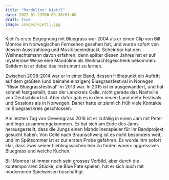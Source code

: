 ```yaml
---
title: "Mandoline: Kjetil"
date: 2022-01-23T00:03:38+01:00
draft: true
image: images/kjetil.jpg
---
```

Kjetil's erste Begegnung mit Bluegrass war 2004 als er einen Clip von Bill Monroe im Norwegischen Fernsehen gesehen hat, und wurde sofort von dessen Ausstrahlung und Musik beeindruckt. Scheinbar hat den Weihnachtsmann davon erfahren, denn später diesen Jahres hat er auf mysteriöse Weise eine Mandoline als Weihnachtsgeschenk bekommen. Seitdem ist er dabei das Instrument zu lernen.

Zwischen 2008-2014 war er in einer Band, dessen Höhepunkt ein Auftritt auf dem größten (und beinahe einzigen) Bluegrassfestival in Norwgen ''Risør Bluegrassfestival'' in 2013 war. In 2015 ist er ausgewandert, und hat schnell festgestellt, dass der Landkreis Celle, nicht gerade das Nashville von Deutschland ist. Aber dafür gab es in dem neuen Land mehr Festivals und Sessions als in Norwegen. Daher hatte er ziemlich früh viele Kontakte im Bluegrasskreis geschlossen.

Am letzten Tag von Grevengrass 2016 ist er zufällig in einen Jam mit Peter und Ingo zusammengekommen. Es hat sich am Ende des Jams herausgestellt, dass die Jungs einen Mandolinenspieler für ihr Bandprojekt gesucht haben. Von Celle nach Braunschweig ist es nicht besonders weit, und im Spätsommer ist er zur ersten Probe gefahren. Es wurde ihm sofort klar, dass zwei seiner Lieblingssachen hier zu finden waren: aggressives Bluegrass und weiche Kuchen.

Bill Monroe ist immer noch sein grosses Vorbild, aber durch die kontemporären Stücke, die Blue Fate spielen, hat er sich auch mit moderneren Spielweisen beschäftigt.